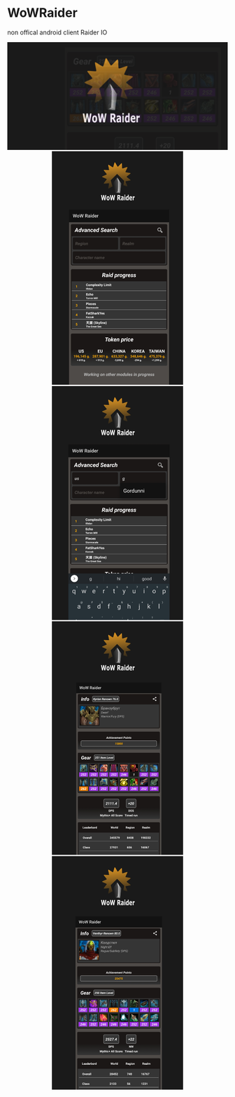 # WoWRaider
 non offical android client Raider IO 
  
 <div align="center">
 <img src="IconKitchen-WowRaider/ScreenAndSale/WowraiderSale.png" alt="drawing" width="605"/>
 </div>
 <div align="center">
 <img src="IconKitchen-WowRaider/ScreenAndSale/screen1.jpg" alt="drawing" width="300"/>
 <img src="IconKitchen-WowRaider/ScreenAndSale/screen2.jpg" alt="drawing" width="300"/>
 </div>
 <div align="center">
 <img src="IconKitchen-WowRaider/ScreenAndSale/screen3.jpg" alt="drawing" width="300"/> 
 <img src="IconKitchen-WowRaider/ScreenAndSale/screen4.jpg" alt="drawing" width="300"/>
 </div>
 
